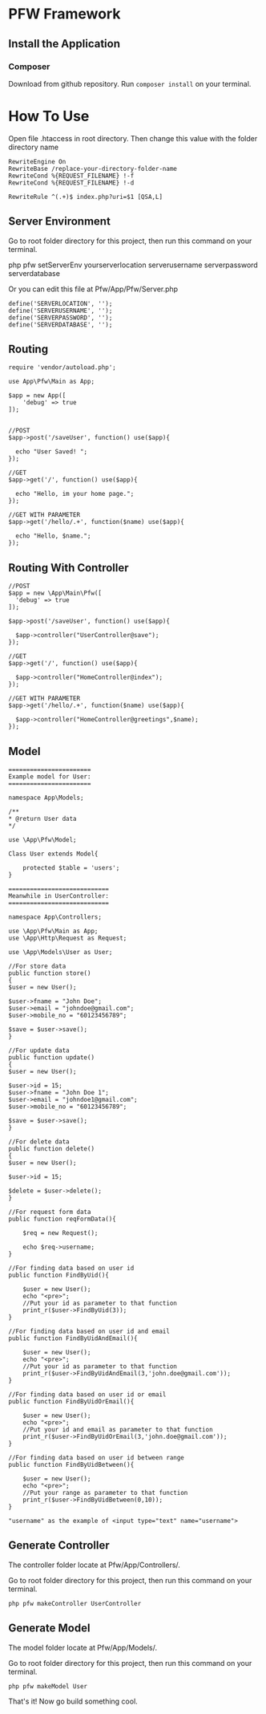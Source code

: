 # PFW Framework


## Install the Application

### Composer
Download from github repository.
Run `composer install` on your terminal.





# How To Use

Open file .htaccess in root directory. Then change this value with the folder directory name

    RewriteEngine On
	RewriteBase /replace-your-directory-folder-name
	RewriteCond %{REQUEST_FILENAME} !-f
	RewriteCond %{REQUEST_FILENAME} !-d

	RewriteRule ^(.+)$ index.php?uri=$1 [QSA,L]
	

## Server Environment

Go to root folder directory for this project, then run this command on your terminal.

php pfw setServerEnv yourserverlocation serverusername serverpassword serverdatabase

Or you can edit this file at Pfw/App/Pfw/Server.php
    	
    define('SERVERLOCATION', '');
    define('SERVERUSERNAME', '');
    define('SERVERPASSWORD', '');
    define('SERVERDATABASE', '');
	
  
  
## Routing
    

    require 'vendor/autoload.php';

    use App\Pfw\Main as App;

    $app = new App([
        'debug' => true
    ]);


    //POST
    $app->post('/saveUser', function() use($app){
    
      echo "User Saved! ";
    });
  
    //GET
    $app->get('/', function() use($app){
    
      echo "Hello, im your home page.";
    });
  
    //GET WITH PARAMETER
    $app->get('/hello/.+', function($name) use($app){
    
      echo "Hello, $name.";
    });

## Routing With Controller
  
    //POST
    $app = new \App\Main\Pfw([
      'debug' => true
    ]);
  
    $app->post('/saveUser', function() use($app){
    
      $app->controller("UserController@save");
    });
  
    //GET
    $app->get('/', function() use($app){
    
      $app->controller("HomeController@index");
    });
  
    //GET WITH PARAMETER
    $app->get('/hello/.+', function($name) use($app){
    
      $app->controller("HomeController@greetings",$name);
    });

## Model
    
    =======================
    Example model for User:
    =======================

    namespace App\Models;
    
    /**
    * @return User data
    */

    use \App\Pfw\Model;
    
    Class User extends Model{
    
    	protected $table = 'users';
    }

    ============================
    Meanwhile in UserController:
    ============================

    namespace App\Controllers;

    use \App\Pfw\Main as App;
    use \App\Http\Request as Request;

    use \App\Models\User as User;
    
    //For store data
    public function store()
    {
	$user = new User();
	
	$user->fname = "John Doe";
	$user->email = "johndoe@gmail.com";
	$user->mobile_no = "60123456789";

	$save = $user->save();
    }
    
    //For update data
    public function update()
    {
	$user = new User();

	$user->id = 15;
	$user->fname = "John Doe 1";
	$user->email = "johndoe1@gmail.com";
	$user->mobile_no = "60123456789";

	$save = $user->save();
    }
    
    //For delete data
    public function delete()
    {
	$user = new User();

	$user->id = 15;

	$delete = $user->delete();
    }

    //For request form data
    public function reqFormData(){

        $req = new Request();
    
        echo $req->username;
    }
	
	//For finding data based on user id
	public function FindByUid(){

        $user = new User();
    	echo "<pre>";
		//Put your id as parameter to that function
		print_r($user->FindByUid(3));
    }
	
	//For finding data based on user id and email
	public function FindByUidAndEmail(){

        $user = new User();
    	echo "<pre>";
		//Put your id as parameter to that function
		print_r($user->FindByUidAndEmail(3,'john.doe@gmail.com'));
    }
	
	//For finding data based on user id or email
	public function FindByUidOrEmail(){

        $user = new User();
    	echo "<pre>";
		//Put your id and email as parameter to that function
		print_r($user->FindByUidOrEmail(3,'john.doe@gmail.com'));
    }
	
	//For finding data based on user id between range
	public function FindByUidBetween(){

        $user = new User();
    	echo "<pre>";
		//Put your range as parameter to that function
		print_r($user->FindByUidBetween(0,10));
    }
    
    "username" as the example of <input type="text" name="username">
  
## Generate Controller

The controller folder locate at Pfw/App/Controllers/.

Go to root folder directory for this project, then run this command on your terminal.

`php pfw makeController UserController`

## Generate Model

The model folder locate at Pfw/App/Models/.

Go to root folder directory for this project, then run this command on your terminal.

`php pfw makeModel User`

That's it! Now go build something cool.
